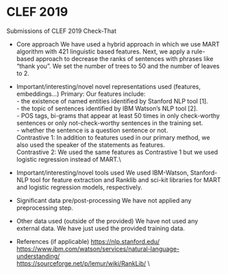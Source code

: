 # CLEF 2019
Submissions of CLEF 2019 Check-That
- Core approach
    We have used a hybrid approach in which we use MART algorithm with 421 linguistic based features. Next, we apply a rule-based approach to decrease the ranks of sentences with phrases like “thank you”. We set the number of trees to 50 and the number of leaves to 2.
- Important/interesting/novel novel representations used (features, embeddings...)
    Primary: Our features include:\
        - the existence of named entities identified by Stanford NLP tool [1].\
        - the topic of sentences identified by IBM Watson’s NLP tool [2].\
        - POS tags, bi-grams that appear at least 50 times in only check-worthy sentences or only not-check-worthy sentences in the training set.\
        - whether the sentence is a question sentence or not.\
    Contrastive 1: In addition to features used in our primary method, we also used the speaker of the statements as features.\
    Contrastive 2: We used the same features as Contrastive 1 but we used logistic regression instead of MART.\
- Important/interesting/novel tools used
    We used IBM-Watson, Stanford-NLP tool for feature extraction and Ranklib and sci-kit libraries for MART and logistic regression models, respectively.

- Significant data pre/post-processing
    We have not applied any preprocessing step.

- Other data used (outside of the provided)
    We have not used any external data. We have just used the provided training data.

- References (if applicable)
    https://nlp.stanford.edu/ \
    https://www.ibm.com/watson/services/natural-language-understanding/ \
    https://sourceforge.net/p/lemur/wiki/RankLib/ \
